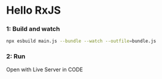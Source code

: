 # Hello RxJS

### 1: Build and watch

```bash
npx esbuild main.js --bundle --watch --outfile=bundle.js
```

### 2: Run
Open with Live Server in CODE
